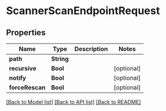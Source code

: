 # ScannerScanEndpointRequest

## Properties

Name | Type | Description | Notes
------------ | ------------- | ------------- | -------------
**path** | **String** |  | 
**recursive** | **Bool** |  | [optional] 
**notify** | **Bool** |  | [optional] 
**forceRescan** | **Bool** |  | [optional] 

[[Back to Model list]](../README.md#documentation-for-models) [[Back to API list]](../README.md#documentation-for-api-endpoints) [[Back to README]](../README.md)


